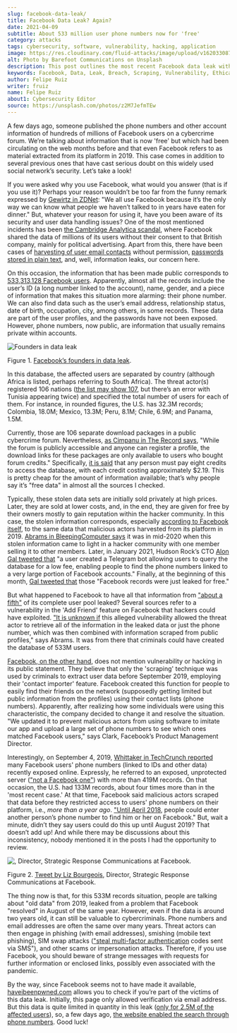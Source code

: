```yaml
---
slug: facebook-data-leak/
title: Facebook Data Leak? Again?
date: 2021-04-09
subtitle: About 533 million user phone numbers now for 'free'
category: attacks
tags: cybersecurity, software, vulnerability, hacking, application
image: https://res.cloudinary.com/fluid-attacks/image/upload/v1620330872/blog/facebook-data-leak/cover_u38ho9.webp
alt: Photo by Barefoot Communications on Unsplash
description: This post outlines the most recent Facebook data leak with approximately 533 million records, including users' phone numbers, now posted for free.
keywords: Facebook, Data, Leak, Breach, Scraping, Vulnerability, Ethical Hacking, Pentesting
author: Felipe Ruiz
writer: fruiz
name: Felipe Ruiz
about1: Cybersecurity Editor
source: https://unsplash.com/photos/z2M7JefmTEw
---
```


A few days ago, someone published the phone numbers and other account
information of hundreds of millions of Facebook users on a cybercrime
forum. We’re talking about information that is now 'free' but which had
been circulating on the web months before and that even Facebook refers
to as material extracted from its platform in 2019. This case comes in
addition to several previous ones that have cast serious doubt on this
widely used social network’s security. Let’s take a look\!

If you were asked why you use Facebook, what would you answer (that is
if you use it)? Perhaps your reason wouldn’t be too far from the funny
remark expressed by [Gewirtz in
ZDNet](https://www.zdnet.com/article/new-poll-shows-facebooks-severe-trust-problem/):
"We all use Facebook because it’s the only way we can know what people
we haven’t talked to in years have eaten for dinner." But, whatever your
reason for using it, have you been aware of its security and user data
handling issues? One of the most mentioned incidents has been [the
Cambridge Analytica
scandal](https://en.wikipedia.org/wiki/Facebook%E2%80%93Cambridge_Analytica_data_scandal),
where Facebook shared the data of millions of its users without their
consent to that British company, mainly for political advertising. Apart
from this, there have been cases of [harvesting of user email
contacts](https://www.zdnet.com/article/facebook-harvested-1-5-million-user-email-contacts-without-permission/)
without permission, [passwords stored in plain
text](https://www.zdnet.com/article/facebook-we-stored-hundreds-of-millions-of-passwords-in-plain-text/),
and, well, information leaks, our concern here.

On this occasion, the information that has been made public corresponds
to [533,313,128 Facebook
users](https://www.bleepingcomputer.com/news/security/533-million-facebook-users-phone-numbers-leaked-on-hacker-forum/).
Apparently, almost all the records include the user’s ID (a long number
linked to the account), name, gender, and a piece of information that
makes this situation more alarming: their phone number. We can also find
data such as the user’s email address, relationship status, date of
birth, occupation, city, among others, in some records. These data are
part of the user profiles, and the passwords have not been exposed.
However, phone numbers, now public, are information that usually remains
private within accounts.

<div class="imgblock">

![Founders in data leak](https://res.cloudinary.com/fluid-attacks/image/upload/v1620330871/blog/facebook-data-leak/founders_hnumfx.webp)

<div class="title">

Figure 1. [Facebook’s founders in data
leak](https://www.bleepingcomputer.com/news/security/533-million-facebook-users-phone-numbers-leaked-on-hacker-forum/).

</div>

</div>

In this database, the affected users are separated by country (although
Africa is listed, perhaps referring to South Africa). The threat
actor(s) registered 106 nations ([the list may
show 107](https://threadreaderapp.com/thread/1349671294808285184.html),
but there’s an error with Tunisia appearing twice) and specified the
total number of users for each of them. For instance, in rounded
figures, the U.S. has 32.3M records; Colombia, 18.0M; Mexico, 13.3M;
Peru, 8.1M; Chile, 6.9M; and Panama, 1.5M.

Currently, those are 106 separate download packages in a public
cybercrime forum. Nevertheless, [as Cimpanu in The Record
says](https://therecord.media/phone-numbers-for-533-million-facebook-users-leaked-on-hacking-forum/),
"While the forum is publicly accessible and anyone can register a
profile, the download links for these packages are only available to
users who bought forum credits." Specifically, [it is
said](https://www.bleepingcomputer.com/news/security/533-million-facebook-users-phone-numbers-leaked-on-hacker-forum/)
that any person must pay eight credits to access the database, with each
credit costing approximately $2.19. This is pretty cheap for the amount
of information available; that’s why people say it’s "free data" in
almost all the sources I checked.

Typically, these stolen data sets are initially sold privately at high
prices. Later, they are sold at lower costs, and, in the end, they are
given for free by their owners mostly to gain reputation within the
hacker community. In this case, the stolen information corresponds,
especially [according to Facebook
itself](https://about.fb.com/news/2021/04/facts-on-news-reports-about-facebook-data/),
to the same data that malicious actors harvested from its platform in 2019.
[Abrams in BleepingComputer says](https://www.bleepingcomputer.com/news/security/533-million-facebook-users-phone-numbers-leaked-on-hacker-forum/)
it was in mid-2020 when this stolen information came to light in a
hacker community with one member selling it to other members. Later, in
January 2021, Hudson Rock’s CTO [Alon Gal tweeted
that](https://twitter.com/UnderTheBreach/status/1349674272227266563) "a
user created a Telegram bot allowing users to query the database for a
low fee, enabling people to find the phone numbers linked to a very
large portion of Facebook accounts." Finally, at the beginning of this
month, [Gal tweeted
that](https://twitter.com/UnderTheBreach/status/1378314424239460352)
those "Facebook records were just leaked for free."

But what happened to Facebook to have all that information from ["about
a
fifth"](https://therecord.media/phone-numbers-for-533-million-facebook-users-leaked-on-hacking-forum/)
of its complete user pool leaked? Several sources refer to a
vulnerability in the 'Add Friend' feature on Facebook that hackers could
have exploited. ["It is unknown
if](https://www.bleepingcomputer.com/news/security/533-million-facebook-users-phone-numbers-leaked-on-hacker-forum/)
this alleged vulnerability allowed the threat actor to retrieve all of
the information in the leaked data or just the phone number, which was
then combined with information scraped from public profiles," says
Abrams. It was from there that criminals could have created the database
of 533M users.

[Facebook, on the other
hand](https://about.fb.com/news/2021/04/facts-on-news-reports-about-facebook-data/),
does not mention vulnerability or hacking in its public statement. They
believe that only the 'scraping' technique was used by criminals to
extract user data before September 2019, employing their 'contact
importer' feature. Facebook created this function for people to easily
find their friends on the network (supposedly getting limited but public
information from the profiles) using their contact lists (phone
numbers). Apparently, after realizing how some individuals were using
this characteristic, the company decided to change it and resolve the
situation. "We updated it to prevent malicious actors from using
software to imitate our app and upload a large set of phone numbers to
see which ones matched Facebook users," says Clark, Facebook’s Product
Management Director.

Interestingly, on September 4, 2019, [Whittaker in TechCrunch
reported](https://techcrunch.com/2019/09/04/facebook-phone-numbers-exposed/)
many Facebook users' phone numbers (linked to IDs and other data)
recently exposed online. Expressly, he referred to an exposed,
unprotected server (["not a Facebook
one"](https://www.forbes.com/sites/daveywinder/2019/09/05/facebook-security-snafu-exposes-419-million-user-phone-numbers/?sh=2e0ad5901ab7))
with more than 419M records. On that occasion, the U.S. had 133M
records, about four times more than in the 'most recent case.' At that
time, Facebook said malicious actors scraped that data before they
restricted access to users' phone numbers on their platform, i.e., *more
than a year ago*. ["Until
April 2018](https://edition.cnn.com/2019/09/04/tech/facebook-phone-numbers-exposed),
people could enter another person’s phone number to find him or her on
Facebook." But, wait a minute, didn’t they say users could do this up
until August 2019? That doesn’t add up\! And while there may be
discussions about this inconsistency, nobody mentioned it in the posts I
had the opportunity to review.

<div class="imgblock">

![,
Director, Strategic Response Communications at
Facebook.](https://res.cloudinary.com/fluid-attacks/image/upload/v1620330871/blog/facebook-data-leak/lizb_mqlyam.webp)

<div class="title">

Figure 2. [Tweet by Liz
Bourgeois](https://twitter.com/Liz_Shepherd/status/1378398417450377222),
Director, Strategic Response Communications at Facebook.

</div>

</div>

The thing now is that, for this 533M records situation, people are
talking about "old data" from 2019, leaked from a problem that Facebook
"resolved" in August of the same year. However, even if the data is
around two years old, it can still be valuable to cybercriminals. Phone
numbers and email addresses are often the same over many years. Threat
actors can then engage in phishing (with email addresses), smishing
(mobile text phishing), SIM swap attacks (["steal multi-factor
authentication](https://www.bleepingcomputer.com/news/security/533-million-facebook-users-phone-numbers-leaked-on-hacker-forum/)
codes sent via SMS"), and other scams or impersonation attacks.
Therefore, if you use Facebook, you should beware of strange messages
with requests for further information or enclosed links, possibly even
associated with the pandemic.

By the way, since Facebook seems not to have made it available,
[haveibeenpwned.com](https://haveibeenpwned.com/) allows you to check if
you’re part of the victims of this data leak. Initially, this page only
allowed verification via email address. But this data is quite limited
in quantity in this leak ([only for 2.5M of the affected
users](https://www.bleepingcomputer.com/news/security/how-to-check-if-your-info-was-exposed-in-the-facebook-data-leak/)),
so, a few days ago, [the website enabled the search through phone
numbers](https://www.troyhunt.com/the-facebook-phone-numbers-are-now-searchable-in-have-i-been-pwned/#comment-5332905964).
Good luck\!
